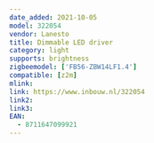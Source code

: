 ```yaml
---
date_added: 2021-10-05
model: 322054
vendor: Lanesto
title: Dimmable LED driver
category: light
supports: brightness
zigbeemodel: ['FB56-ZBW14LF1.4']
compatible: [z2m]
mlink: 
link: https://www.inbouw.nl/322054
link2:  
link3: 
EAN: 
  - 8711647099921
---
```

